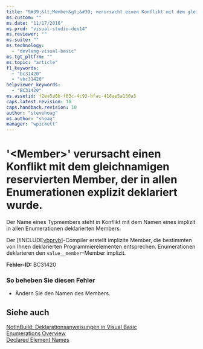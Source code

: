 ```yaml
---
title: "&#39;&lt;Member&gt;&#39; verursacht einen Konflikt mit dem gleichnamigen reservierten Member, der in allen Enumerationen explizit deklariert wurde. | Microsoft Docs"
ms.custom: ""
ms.date: "11/17/2016"
ms.prod: "visual-studio-dev14"
ms.reviewer: ""
ms.suite: ""
ms.technology: 
  - "devlang-visual-basic"
ms.tgt_pltfrm: ""
ms.topic: "article"
f1_keywords: 
  - "bc31420"
  - "vbc31420"
helpviewer_keywords: 
  - "BC31420"
ms.assetid: f2ea5a8b-f63c-4c93-bfac-418ae5a150a5
caps.latest.revision: 10
caps.handback.revision: 10
author: "stevehoag"
ms.author: "shoag"
manager: "wpickett"
---
```

# &#39;&lt;Member&gt;&#39; verursacht einen Konflikt mit dem gleichnamigen reservierten Member, der in allen Enumerationen explizit deklariert wurde.
Der Name eines Typmembers steht in Konflikt mit dem Namen eines implizit in allen Enumerationen deklarierten Members.  
  
 Der [!INCLUDE[vbprvb](../../csharp/programming-guide/concepts/linq/includes/vbprvb_md.md)]\-Compiler erstellt implizite Member, die bestimmten von Ihnen deklarierten Programmierelementen entsprechen. Enumerationen deklarieren den `value__member`\-Member implizit.  
  
 **Fehler\-ID:** BC31420  
  
### So beheben Sie diesen Fehler  
  
-   Ändern Sie den Namen des Members.  
  
## Siehe auch  
 [NotInBuild: Deklarationsanweisungen in Visual Basic](http://msdn.microsoft.com/de-de/81f3c398-f45c-4d95-80bf-aa39d1a0fb30)   
 [Enumerations Overview](../../visual-basic/programming-guide/language-features/constants-enums/enumerations-overview.md)   
 [Declared Element Names](../../visual-basic/programming-guide/language-features/declared-elements/declared-element-names.md)